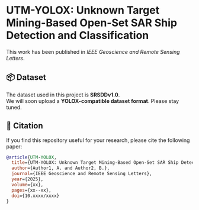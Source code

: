 # UTM-YOLOX: Unknown Target Mining-Based Open-Set SAR Ship Detection and Classification

This work has been published in *IEEE Geoscience and Remote Sensing Letters*.

## 📦 Dataset
The dataset used in this project is **SRSDDv1.0**.  
We will soon upload a **YOLOX-compatible dataset format**. Please stay tuned.

## 📄 Citation
If you find this repository useful for your research, please cite the following paper:

```bibtex
@article{UTM-YOLOX,
  title={UTM-YOLOX: Unknown Target Mining-Based Open-Set SAR Ship Detection and Classification},
  author={Author1, A. and Author2, B.},
  journal={IEEE Geoscience and Remote Sensing Letters},
  year={2025},
  volume={xx},
  pages={xx--xx},
  doi={10.xxxx/xxxx}
}
